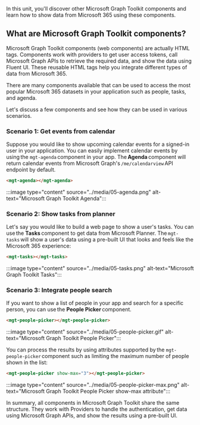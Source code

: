 In this unit, you'll discover other Microsoft Graph Toolkit components and learn how to show data from Microsoft 365 using these components. 

## What are Microsoft Graph Toolkit components?

Microsoft Graph Toolkit components (web components) are actually HTML tags. Components work with providers to get user access tokens, call Microsoft Graph APIs to retrieve the required data, and show the data using Fluent UI. These reusable HTML tags help you integrate different types of data from Microsoft 365. 

There are many components available that can be used to access the most popular Microsoft 365 datasets in your application such as people, tasks, and agenda. 

Let's discuss a few components and see how they can be used in various scenarios.

### Scenario 1: Get events from calendar

Suppose you would like to show upcoming calendar events for a signed-in user in your application. You can easily implement calendar events by using the `mgt-agenda` component in your app. The **Agenda** component will return calendar events from Microsoft Graph's `/me/calendarview` API endpoint by default.

```html
<mgt-agenda></mgt-agenda>
```

:::image type="content" source="../media/05-agenda.png" alt-text="Microsoft Graph Toolkit Agenda":::

### Scenario 2: Show tasks from planner

Let's say you would like to build a web page to show a user's tasks. You can use the **Tasks** component to get data from Microsoft Planner. The `mgt-tasks` will show a user's data using a pre-built UI that looks and feels like the Microsoft 365 experience:

```html
<mgt-tasks></mgt-tasks>
```

:::image type="content" source="../media/05-tasks.png" alt-text="Microsoft Graph Toolkit Tasks":::

### Scenario 3: Integrate people search

If you want to show a list of people in your app and search for a specific person, you can use the **People Picker** component.

```html
<mgt-people-picker></mgt-people-picker>
```

:::image type="content" source="../media/05-people-picker.gif" alt-text="Microsoft Graph Toolkit People Picker":::

You can process the results by using attributes supported by the `mgt-people-picker` component such as limiting the maximum number of people shown in the list:

```html
<mgt-people-picker show-max="3"></mgt-people-picker>
```

:::image type="content" source="../media/05-people-picker-max.png" alt-text="Microsoft Graph Toolkit People Picker show-max attribute":::

In summary, all components in Microsoft Graph Toolkit share the same structure. They work with Providers to handle the authentication, get data using Microsoft Graph APIs, and show the results using a pre-built UI.